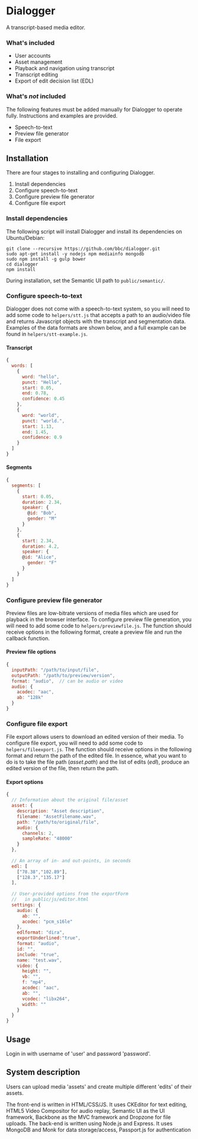 # Dialogger 

A transcript-based media editor.

### What's included
* User accounts
* Asset management
* Playback and navigation using transcript
* Transcript editing
* Export of edit decision list (EDL)

### What's *not* included
The following features must be added manually for Dialogger to operate fully. Instructions and examples are provided.

* Speech-to-text
* Preview file generator
* File export

## Installation
There are four stages to installing and configuring Dialogger.

1. Install dependencies
1. Configure speech-to-text
1. Configure preview file generator
1. Configure file export

### Install dependencies

The following script will install Dialogger and install its dependencies on Ubuntu/Debian:

    git clone --recursive https://github.com/bbc/dialogger.git
    sudo apt-get install -y nodejs npm mediainfo mongodb
    sudo npm install -g gulp bower
    cd dialogger
    npm install

During installation, set the Semantic UI path to `public/semantic/`.

### Configure speech-to-text 

Dialogger does not come with a speech-to-text system, so you will need to add some code to `helpers/stt.js` that
accepts a path to an audio/video file and returns Javascript objects with the transcript and segmentation data.
Examples of the data formats are shown below, and a full example can be found in `helpers/stt-example.js`.

#### Transcript

```javascript
{
  words: [
    {
      word: "hello",
      punct: "Hello",
      start: 0.05,
      end: 0.78,
      confidence: 0.45
    },
    {
      word: "world",
      punct: "world.",
      start: 1.13,
      end: 1.45,
      confidence: 0.9
    }
  ]
}
```

#### Segments

```javascript
{
  segments: [
    {
      start: 0.05,
      duration: 2.34,
      speaker: {
        @id: "Bob",
        gender: "M"
      }
    },
    {
      start: 2.34,
      duration: 4.2,
      speaker: {
      @id: "Alice",
        gender: "F"
      }
    }
  ]
}
```

### Configure preview file generator
Preview files are low-bitrate versions of media files which are used for playback in the browser interface. To
configure preview file generation, you will need to add some code to `helpers/previewfile.js`. The function should
receive options in the following format, create a preview file and run the callback function. 

#### Preview file options

```javascript
{
  inputPath: "/path/to/input/file",
  outputPath: "/path/to/preview/version",
  format: "audio",  // can be audio or video
  audio: {
    acodec: "aac",
    ab: "128k"
  }    
}
```

### Configure file export
File export allows users to download an edited version of their media. To configure file export, you will need to add
some code to `helpers/fileexport.js`. The function should receive options in the following format and return the path
of the edited file. In essence, what you want to do is to take the file path (*asset.path*) and the list of edits
(*edl*), produce an edited version of the file, then return the path.

#### Export options

```javascript
{
  // Information about the original file/asset
  asset: {
    description: "Asset description",
    filename: "AssetFilename.wav",
    path: "/path/to/original/file",
    audio: {
      channels: 2,
      sampleRate: "48000"
    }
  },
  
  // An array of in- and out-points, in seconds
  edl: [
    ["78.38","102.89"],
    ["128.3","135.17"]
  ],
  
  // User-provided options from the exportForm
  //   in public/js/editor.html
  settings: {
    audio: {
      ab: "",
      acodec: "pcm_s16le"
    },
    edlformat: "dira",
    exportUnderlined:"true",
    format: "audio",
    id: "",
    include: "true",
    name: "test.wav",
    video: {
      height: "",
      vb: "",
      f: "mp4",
      acodec: "aac",
      ab: "",
      vcodec: "libx264",
      width: ""
    }
  }
}
```



## Usage

Login in with username of 'user' and password 'password'.

## System description

Users can upload media 'assets' and create multiple different 'edits' of their assets.

The front-end is written in HTML/CSS/JS. It uses CKEditor for text editing, HTML5 Video Compositor for audio replay,
Semantic UI as the UI framework, Backbone as the MVC framework and Dropzone for file uploads.  The back-end is written
using Node.js and Express. It uses MongoDB and Monk for data storage/access, Passport.js for authentication

